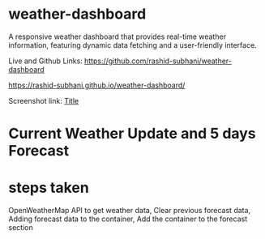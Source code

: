 # weather-dashboard
A responsive weather dashboard that provides real-time weather information, featuring dynamic data fetching and a user-friendly interface.

Live and Github Links: 
https://github.com/rashid-subhani/weather-dashboard

https://rashid-subhani.github.io/weather-dashboard/


Screenshot link:
[Title](../../../Downloads/screencapture-127-0-0-1-5500-index-html-2024-01-23-21_40_13.pdf)


 # Current Weather Update and 5 days Forecast 
 # steps taken
OpenWeatherMap API to get weather data,
Clear previous forecast data,
Adding forecast data to the container,
Add the container to the forecast section


